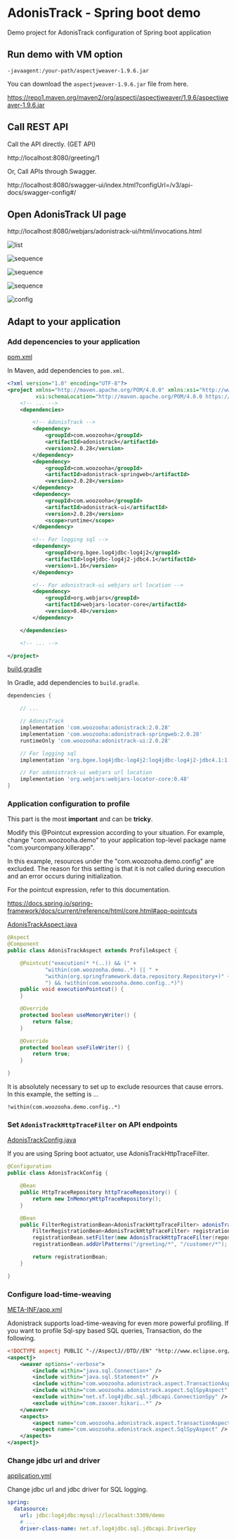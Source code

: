 # AdonisTrack - Spring boot demo
Demo project for AdonisTrack configuration of Spring boot application

## Run demo with VM option

```
-javaagent:/your-path/aspectjweaver-1.9.6.jar
```

You can download the `aspectjweaver-1.9.6.jar` file from here.

https://repo1.maven.org/maven2/org/aspectj/aspectjweaver/1.9.6/aspectjweaver-1.9.6.jar

## Call REST API

Call the API directly. (GET API)

http://localhost:8080/greeting/1

Or, Call APIs through Swagger.

http://localhost:8080/swagger-ui/index.html?configUrl=/v3/api-docs/swagger-config#/

## Open AdonisTrack UI page

http://localhost:8080/webjars/adonistrack-ui/html/invocations.html

![list](adonistrack-ui-list-02.png "list")

![sequence](adonistrack-ui-sequence-02.png "sequence")

![sequence](adonistrack-ui-sql-01.png "sql")

![sequence](adonistrack-ui-metrics-01.png "metrics")

![config](adonistrack-ui-config-01.png "cofnig")

## Adapt to your application

### Add depencencies to your application

[pom.xml](./pom.xml)

In Maven, add dependencies to `pom.xml`.

```xml
<?xml version="1.0" encoding="UTF-8"?>
<project xmlns="http://maven.apache.org/POM/4.0.0" xmlns:xsi="http://www.w3.org/2001/XMLSchema-instance"
         xsi:schemaLocation="http://maven.apache.org/POM/4.0.0 https://maven.apache.org/xsd/maven-4.0.0.xsd">
    <!-- ... -->
    <dependencies>

        <!-- AdonisTrack -->
        <dependency>
            <groupId>com.woozooha</groupId>
            <artifactId>adonistrack</artifactId>
            <version>2.0.28</version>
        </dependency>
        <dependency>
            <groupId>com.woozooha</groupId>
            <artifactId>adonistrack-springweb</artifactId>
            <version>2.0.28</version>
        </dependency>
        <dependency>
            <groupId>com.woozooha</groupId>
            <artifactId>adonistrack-ui</artifactId>
            <version>2.0.28</version>
            <scope>runtime</scope>
        </dependency>

        <!-- For logging sql -->
        <dependency>
            <groupId>org.bgee.log4jdbc-log4j2</groupId>
            <artifactId>log4jdbc-log4j2-jdbc4.1</artifactId>
            <version>1.16</version>
        </dependency>

        <!-- For adonistrack-ui webjars url location -->
        <dependency>
            <groupId>org.webjars</groupId>
            <artifactId>webjars-locator-core</artifactId>
            <version>0.48</version>
        </dependency>

    </dependencies>

    <!-- ... -->

</project>
```

[build.gradle](./build.gradle)

In Gradle, add dependencies to `build.gradle`.

```groovy
dependencies {

    // ...

    // AdonisTrack
    implementation 'com.woozooha:adonistrack:2.0.28'
    implementation 'com.woozooha:adonistrack-springweb:2.0.28'
    runtimeOnly 'com.woozooha:adonistrack-ui:2.0.28'

    // For logging sql
    implementation 'org.bgee.log4jdbc-log4j2:log4jdbc-log4j2-jdbc4.1:1.16'

    // For adonistrack-ui webjars url location
    implementation 'org.webjars:webjars-locator-core:0.48'
}
```

### Application configuration to profile

This part is the most **important** and can be **tricky**.

Modify this @Pointcut expression according to your situation.
For example, change "com.woozooha.demo" to your application top-level package name "com.yourcompany.killerapp".

In this example, resources under the "com.woozooha.demo.config" are excluded.
The reason for this setting is that it is not called during execution and an error occurs during initialization.

For the pointcut expression, refer to this documentation.

https://docs.spring.io/spring-framework/docs/current/reference/html/core.html#aop-pointcuts

[AdonisTrackAspect.java](./src/main/java/com/woozooha/demo/config/AdonisTrackAspect.java)

```java
@Aspect
@Component
public class AdonisTrackAspect extends ProfileAspect {

    @Pointcut("execution(* *(..)) && (" +
            "within(com.woozooha.demo..*) || " +
            "within(org.springframework.data.repository.Repository+)" +
            ") && !within(com.woozooha.demo.config..*)")
    public void executionPointcut() {
    }

    @Override
    protected boolean useMemoryWriter() {
        return false;
    }

    @Override
    protected boolean useFileWriter() {
        return true;
    }

}
```

It is absolutely necessary to set up to exclude resources that cause errors.
In this example, the setting is ...

```
!within(com.woozooha.demo.config..*)
```

### Set `AdonisTrackHttpTraceFilter` on API endpoints

[AdonisTrackConfig.java](./src/main/java/com/woozooha/demo/config/AdonisTrackConfig.java)

If you are using Spring boot actuator, use AdonisTrackHttpTraceFilter.

```java
@Configuration
public class AdonisTrackConfig {

    @Bean
    public HttpTraceRepository httpTraceRepository() {
        return new InMemoryHttpTraceRepository();
    }

    @Bean
    public FilterRegistrationBean<AdonisTrackHttpTraceFilter> adonisTrackHttpTraceFilter(HttpTraceRepository repository, HttpExchangeTracer tracer) {
        FilterRegistrationBean<AdonisTrackHttpTraceFilter> registrationBean = new FilterRegistrationBean<>();
        registrationBean.setFilter(new AdonisTrackHttpTraceFilter(repository, tracer));
        registrationBean.addUrlPatterns("/greeting/*", "/customer/*");

        return registrationBean;
    }

}
```

### Configure load-time-weaving

[META-INF/aop.xml](./src/main/resources/META-INF/aop.xml)

Adonistrack supports load-time-weaving for even more powerful profiling.
If you want to profile Sql-spy based SQL queries, Transaction, do the following.

```xml
<!DOCTYPE aspectj PUBLIC "-//AspectJ//DTD//EN" "http://www.eclipse.org/aspectj/dtd/aspectj.dtd">
<aspectj>
    <weaver options="-verbose">
        <include within="java.sql.Connection+" />
        <include within="java.sql.Statement+" />
        <include within="com.woozooha.adonistrack.aspect.TransactionAspect" />
        <include within="com.woozooha.adonistrack.aspect.SqlSpyAspect" />
        <exclude within="net.sf.log4jdbc.sql.jdbcapi.ConnectionSpy" />
        <exclude within="com.zaxxer.hikari..*" />
    </weaver>
    <aspects>
        <aspect name="com.woozooha.adonistrack.aspect.TransactionAspect" />
        <aspect name="com.woozooha.adonistrack.aspect.SqlSpyAspect" />
    </aspects>
</aspectj>
```

### Change jdbc url and driver

[application.yml](./src/main/resources/application.yml)

Change jdbc url and jdbc driver for SQL logging.

```yml
spring:
  datasource:
    url: jdbc:log4jdbc:mysql://localhost:3309/demo
    # ...
    driver-class-name: net.sf.log4jdbc.sql.jdbcapi.DriverSpy
```
